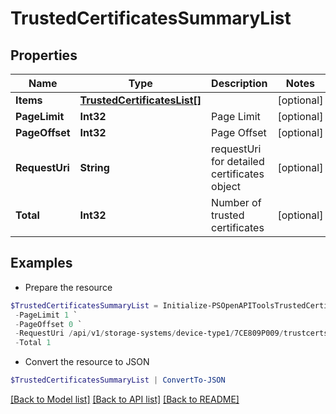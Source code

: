 # TrustedCertificatesSummaryList
## Properties

Name | Type | Description | Notes
------------ | ------------- | ------------- | -------------
**Items** | [**TrustedCertificatesList[]**](TrustedCertificatesList.md) |  | [optional] 
**PageLimit** | **Int32** | Page Limit | [optional] 
**PageOffset** | **Int32** | Page Offset | [optional] 
**RequestUri** | **String** | requestUri for detailed certificates object | [optional] 
**Total** | **Int32** | Number of trusted certificates | [optional] 

## Examples

- Prepare the resource
```powershell
$TrustedCertificatesSummaryList = Initialize-PSOpenAPIToolsTrustedCertificatesSummaryList  -Items null `
 -PageLimit 1 `
 -PageOffset 0 `
 -RequestUri /api/v1/storage-systems/device-type1/7CE809P009/trustcerts `
 -Total 1
```

- Convert the resource to JSON
```powershell
$TrustedCertificatesSummaryList | ConvertTo-JSON
```

[[Back to Model list]](../README.md#documentation-for-models) [[Back to API list]](../README.md#documentation-for-api-endpoints) [[Back to README]](../README.md)

